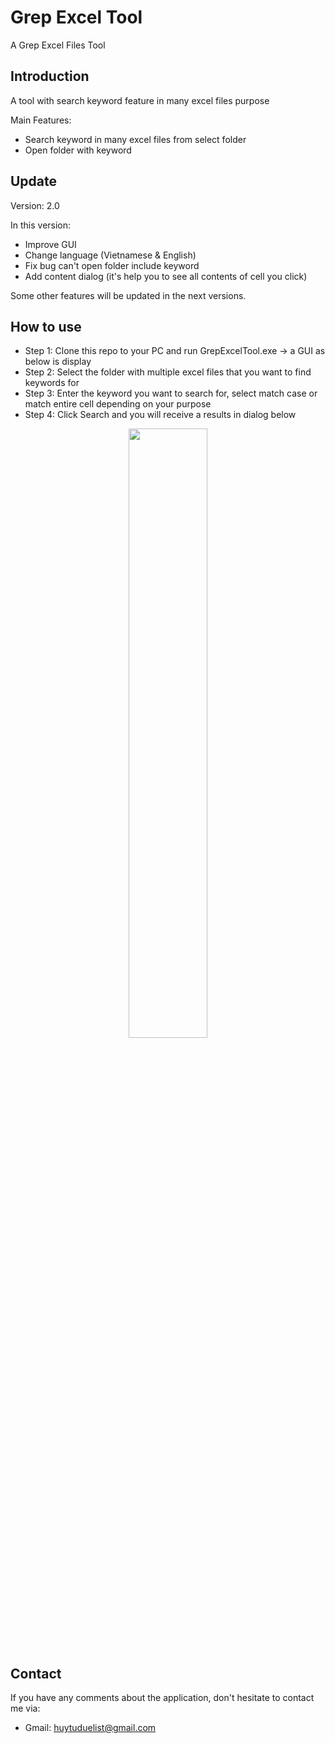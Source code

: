 # Grep Excel Tool
A Grep Excel Files Tool
## Introduction
A tool with search keyword feature in many excel files purpose 

Main Features:
- Search keyword in many excel files from select folder
- Open folder with keyword
## Update
Version: 2.0

In this version:
- Improve GUI
- Change language (Vietnamese & English)
- Fix bug can't open folder include keyword
- Add content dialog (it's help you to see all contents of cell you click)

Some other features will be updated in the next versions.

## How to use
- Step 1: Clone this repo to your PC and run GrepExcelTool.exe -> a GUI as below is display
- Step 2: Select the folder with multiple excel files that you want to find keywords for
- Step 3: Enter the keyword you want to search for, select match case or match entire cell depending on your purpose
- Step 4: Click Search and you will receive a results in dialog below

<p align="center"><a href="https://github.com/renadayne/grep-excel"><img width="50%" src="https://github.com/user-attachments/assets/0046fd5e-8fbc-44d4-9653-a70bc3cc17c2"></a></p>

## Contact
If you have any comments about the application, don't hesitate to contact me via: 
- Gmail: huytuduelist@gmail.com
